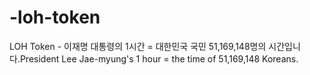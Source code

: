 # -loh-token
LOH Token - 이재명 대통령의 1시간 = 대한민국 국민 51,169,148명의 시간입니다.President Lee Jae-myung's 1 hour = the time of 51,169,148 Koreans.
